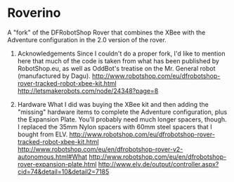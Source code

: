Roverino
========

A "fork" of the DFRobotShop Rover that combines the XBee with the Adventure configuration in the 2.0 version of the rover.


1) Acknowledgements
Since I couldn't do a proper fork, I'd like to mention here that much of the code is taken from what has been published by RobotShop.eu, as well as OddBot's treatise on the Mr. General robot (manufactured by Dagu).
http://www.robotshop.com/eu/dfrobotshop-rover-tracked-robot-xbee-kit.html
http://letsmakerobots.com/node/24348?page=8

2) Hardware
What I did was buying the XBee kit and then adding the "missing" hardware items to complete the Adventure configuration, plus the Expansion Plate. You'll probably need much longer spacers, though. I replaced the 35mm Nylon spacers with 60mm steel spacers that I bought from ELV.
http://www.robotshop.com/eu/dfrobotshop-rover-tracked-robot-xbee-kit.html
http://www.robotshop.com/eu/en/dfrobotshop-rover-v2-autonomous.html#What
http://www.robotshop.com/eu/en/dfrobotshop-rover-expansion-plate.html
http://www.elv.de/output/controller.aspx?cid=74&detail=10&detail2=7185
